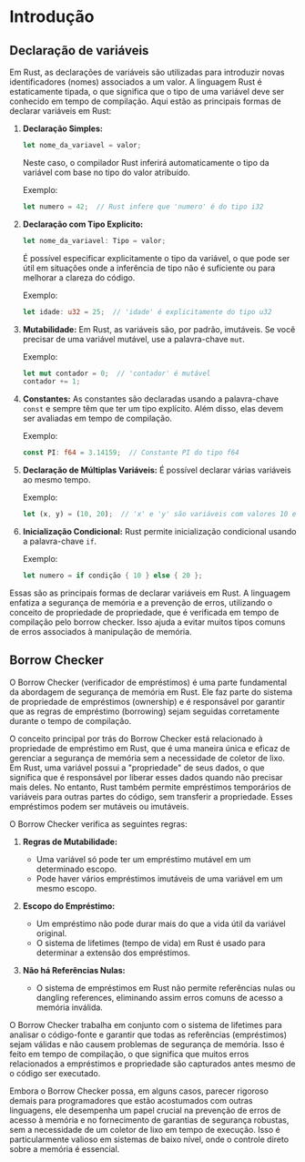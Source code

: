 # Introdução

## Declaração de variáveis

Em Rust, as declarações de variáveis são utilizadas para introduzir novas identificadores (nomes) associados a um valor. A linguagem Rust é estaticamente tipada, o que significa que o tipo de uma variável deve ser conhecido em tempo de compilação. Aqui estão as principais formas de declarar variáveis em Rust:

1. **Declaração Simples:**
   ```rust
   let nome_da_variavel = valor;
   ```

   Neste caso, o compilador Rust inferirá automaticamente o tipo da variável com base no tipo do valor atribuído.

   Exemplo:
   ```rust
   let numero = 42;  // Rust infere que 'numero' é do tipo i32
   ```

2. **Declaração com Tipo Explicito:**
   ```rust
   let nome_da_variavel: Tipo = valor;
   ```

   É possível especificar explicitamente o tipo da variável, o que pode ser útil em situações onde a inferência de tipo não é suficiente ou para melhorar a clareza do código.

   Exemplo:
   ```rust
   let idade: u32 = 25;  // 'idade' é explicitamente do tipo u32
   ```

3. **Mutabilidade:**
   Em Rust, as variáveis são, por padrão, imutáveis. Se você precisar de uma variável mutável, use a palavra-chave `mut`.

   Exemplo:
   ```rust
   let mut contador = 0;  // 'contador' é mutável
   contador += 1;
   ```

4. **Constantes:**
   As constantes são declaradas usando a palavra-chave `const` e sempre têm que ter um tipo explícito. Além disso, elas devem ser avaliadas em tempo de compilação.

   Exemplo:
   ```rust
   const PI: f64 = 3.14159;  // Constante PI do tipo f64
   ```

5. **Declaração de Múltiplas Variáveis:**
   É possível declarar várias variáveis ao mesmo tempo.

   Exemplo:
   ```rust
   let (x, y) = (10, 20);  // 'x' e 'y' são variáveis com valores 10 e 20
   ```

6. **Inicialização Condicional:**
   Rust permite inicialização condicional usando a palavra-chave `if`.

   Exemplo:
   ```rust
   let numero = if condição { 10 } else { 20 };
   ```

Essas são as principais formas de declarar variáveis em Rust. A linguagem enfatiza a segurança de memória e a prevenção de erros, utilizando o conceito de propriedade de propriedade, que é verificada em tempo de compilação pelo borrow checker. Isso ajuda a evitar muitos tipos comuns de erros associados à manipulação de memória.

##  Borrow Checker

O Borrow Checker (verificador de empréstimos) é uma parte fundamental da abordagem de segurança de memória em Rust. Ele faz parte do sistema de propriedade de empréstimos (ownership) e é responsável por garantir que as regras de empréstimo (borrowing) sejam seguidas corretamente durante o tempo de compilação.

O conceito principal por trás do Borrow Checker está relacionado à propriedade de empréstimo em Rust, que é uma maneira única e eficaz de gerenciar a segurança de memória sem a necessidade de coletor de lixo. Em Rust, uma variável possui a "propriedade" de seus dados, o que significa que é responsável por liberar esses dados quando não precisar mais deles. No entanto, Rust também permite empréstimos temporários de variáveis para outras partes do código, sem transferir a propriedade. Esses empréstimos podem ser mutáveis ou imutáveis.

O Borrow Checker verifica as seguintes regras:

1. **Regras de Mutabilidade:**
   - Uma variável só pode ter um empréstimo mutável em um determinado escopo.
   - Pode haver vários empréstimos imutáveis de uma variável em um mesmo escopo.

2. **Escopo do Empréstimo:**
   - Um empréstimo não pode durar mais do que a vida útil da variável original.
   - O sistema de lifetimes (tempo de vida) em Rust é usado para determinar a extensão dos empréstimos.

3. **Não há Referências Nulas:**
   - O sistema de empréstimos em Rust não permite referências nulas ou dangling references, eliminando assim erros comuns de acesso a memória inválida.

O Borrow Checker trabalha em conjunto com o sistema de lifetimes para analisar o código-fonte e garantir que todas as referências (empréstimos) sejam válidas e não causem problemas de segurança de memória. Isso é feito em tempo de compilação, o que significa que muitos erros relacionados a empréstimos e propriedade são capturados antes mesmo de o código ser executado.

Embora o Borrow Checker possa, em alguns casos, parecer rigoroso demais para programadores que estão acostumados com outras linguagens, ele desempenha um papel crucial na prevenção de erros de acesso à memória e no fornecimento de garantias de segurança robustas, sem a necessidade de um coletor de lixo em tempo de execução. Isso é particularmente valioso em sistemas de baixo nível, onde o controle direto sobre a memória é essencial.
